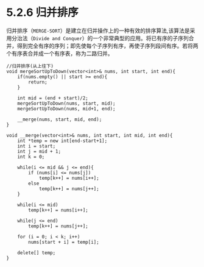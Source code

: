 # 5.2.6 归并排序

归并排序（`MERGE-SORT`）是建立在归并操作上的一种有效的排序算法,该算法是采用分治法（`Divide and Conquer`）的一个非常典型的应用。将已有序的子序列合并，得到完全有序的序列；即先使每个子序列有序，再使子序列段间有序。若将两个有序表合并成一个有序表，称为二路归并。

```
//归并排序(从上往下)
void mergeSortUpToDown(vector<int>& nums, int start, int end){
    if(nums.empty() || start >= end){
        return;
    }
    
    int mid = (end + start)/2;
    mergeSortUpToDown(nums, start, mid);
    mergeSortUpToDown(nums, mid+1, end);
    
    __merge(nums, start, mid, end);
}

void __merge(vector<int>& nums, int start, int mid, int end){
    int *temp = new int[end-start+1];    
    int i = start;                       
    int j = mid + 1;                     
    int k = 0;                           
    
    while(i <= mid && j <= end){
        if (nums[i] <= nums[j])
            temp[k++] = nums[i++];
        else
            temp[k++] = nums[j++];
    }
    
    while(i <= mid)
        temp[k++] = nums[i++];
    
    while(j <= end)
        temp[k++] = nums[j++];
    
    for (i = 0; i < k; i++)
        nums[start + i] = temp[i];
    
    delete[] temp;
}
```
